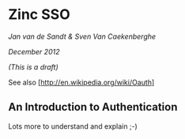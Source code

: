 # Zinc SSO

*Jan van de Sandt & Sven Van Caekenberghe*

*December 2012*

*(This is a draft)*


See also [http://en.wikipedia.org/wiki/Oauth]


## An Introduction to Authentication

Lots more to understand and explain ;-)
